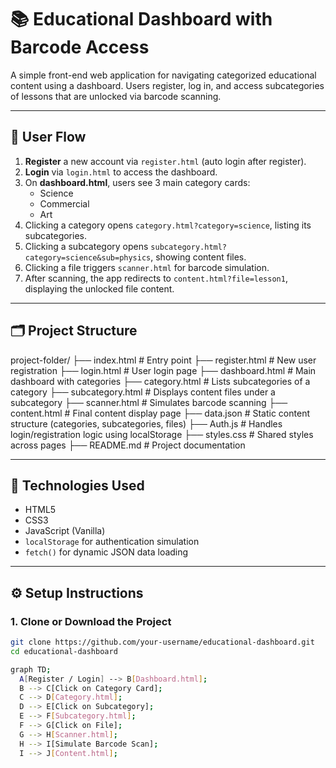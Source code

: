 # 📚 Educational Dashboard with Barcode Access

A simple front-end web application for navigating categorized educational content using a dashboard. Users register, log in, and access subcategories of lessons that are unlocked via barcode scanning.

---

## 🔐 User Flow

1. **Register** a new account via `register.html` (auto login after register).
2. **Login** via `login.html` to access the dashboard.
3. On **dashboard.html**, users see 3 main category cards:
   - Science
   - Commercial
   - Art
4. Clicking a category opens `category.html?category=science`, listing its subcategories.
5. Clicking a subcategory opens `subcategory.html?category=science&sub=physics`, showing content files.
6. Clicking a file triggers `scanner.html` for barcode simulation.
7. After scanning, the app redirects to `content.html?file=lesson1`, displaying the unlocked file content.

---

## 🗂️ Project Structure

project-folder/
├── index.html # Entry point
├── register.html # New user registration
├── login.html # User login page
├── dashboard.html # Main dashboard with categories
├── category.html # Lists subcategories of a category
├── subcategory.html # Displays content files under a subcategory
├── scanner.html # Simulates barcode scanning
├── content.html # Final content display page
├── data.json # Static content structure (categories, subcategories, files)
├── Auth.js # Handles login/registration logic using localStorage
├── styles.css # Shared styles across pages
├── README.md # Project documentation


---

## 🧠 Technologies Used

- HTML5  
- CSS3  
- JavaScript (Vanilla)  
- `localStorage` for authentication simulation  
- `fetch()` for dynamic JSON data loading  

---

## ⚙️ Setup Instructions

### 1. Clone or Download the Project

```bash
git clone https://github.com/your-username/educational-dashboard.git
cd educational-dashboard

graph TD;
  A[Register / Login] --> B[Dashboard.html];
  B --> C[Click on Category Card];
  C --> D[Category.html];
  D --> E[Click on Subcategory];
  E --> F[Subcategory.html];
  F --> G[Click on File];
  G --> H[Scanner.html];
  H --> I[Simulate Barcode Scan];
  I --> J[Content.html];
